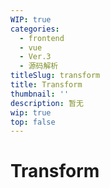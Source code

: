 ```yaml
---
WIP: true
categories:
  - frontend
  - vue
  - Ver.3
  - 源码解析
titleSlug: transform
title: Transform
thumbnail: ''
description: 暂无
wip: true
top: false
---
```


# Transform

